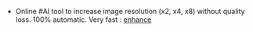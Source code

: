 

* Online #AI tool to increase image resolution (x2, x4, x8) without quality loss. 100% automatic. Very fast : [enhance](http://letsenhance.io)
